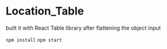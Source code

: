 # Location_Table
built it with React Table library after flattening the object input

```npm install```
```npm start```